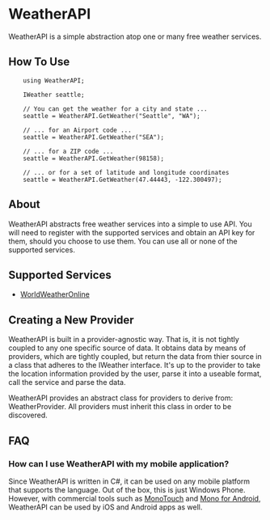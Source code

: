 WeatherAPI
==========

WeatherAPI is a simple abstraction atop one or many free weather services.

How To Use
----------

        using WeatherAPI;
        
        IWeather seattle;
        
        // You can get the weather for a city and state ...
        seattle = WeatherAPI.GetWeather("Seattle", "WA");
        
        // ... for an Airport code ...
        seattle = WeatherAPI.GetWeather("SEA");
        
        // ... for a ZIP code ...
        seattle = WeatherAPI.GetWeather(98158);

        // ... or for a set of latitude and longitude coordinates
        seattle = WeatherAPI.GetWeather(47.44443, -122.300497);
        
About
----------

WeatherAPI abstracts free weather services into a simple to use API. You will need to register 
with the supported services and obtain an API key for them, should you choose to use them. You 
can use all or none of the supported services. 

Supported Services
-----------

* [WorldWeatherOnline](http://worldweateronline.com)

Creating a New Provider
----------

WeatherAPI is built in a provider-agnostic way. That is, it is not tightly coupled to any one 
specific source of data. It obtains data by means of providers, which are tightly coupled, but 
return the data from thier source in a class that adheres to the IWeather interface. It's up to the
provider to take the location information provided by the user, parse it into a useable format,
call the service and parse the data.

WeatherAPI provides an abstract class for providers to derive from: WeatherProvider. All providers
must inherit this class in order to be discovered. 

FAQ
----------

### How can I use WeatherAPI with my mobile application?

Since WeatherAPI is written in C#, it can be used on any mobile platform that supports the language.
Out of the box, this is just Windows Phone. However, with commercial tools such as [MonoTouch](http://ios.xamarin.com) and [Mono
for Android](http://android.xamarin.com), WeatherAPI can be used by iOS and Android apps as well.